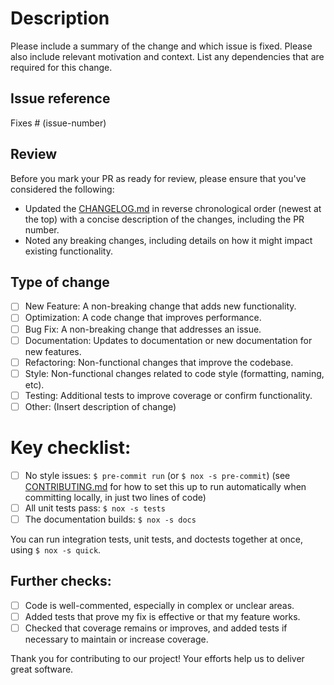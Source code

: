 # Description

Please include a summary of the change and which issue is fixed. Please also include relevant motivation and context. List any dependencies that are required for this change.

## Issue reference
Fixes # (issue-number)

## Review
Before you mark your PR as ready for review, please ensure that you've considered the following:
- Updated the [CHANGELOG.md](https://github.com/pybop-team/PyBOP/blob/develop/CHANGELOG.md) in reverse chronological order (newest at the top) with a concise description of the changes, including the PR number.
- Noted any breaking changes, including details on how it might impact existing functionality.

## Type of change
- [ ] New Feature: A non-breaking change that adds new functionality.
- [ ] Optimization: A code change that improves performance.
- [ ] Bug Fix: A non-breaking change that addresses an issue.
- [ ] Documentation: Updates to documentation or new documentation for new features.
- [ ] Refactoring: Non-functional changes that improve the codebase.
- [ ] Style: Non-functional changes related to code style (formatting, naming, etc).
- [ ] Testing: Additional tests to improve coverage or confirm functionality.
- [ ] Other: (Insert description of change)

# Key checklist:

- [ ] No style issues: `$ pre-commit run` (or `$ nox -s pre-commit`) (see [CONTRIBUTING.md](https://github.com/pybop-team/PyBOP/blob/develop/CONTRIBUTING.md#installing-and-using-pre-commit) for how to set this up to run automatically when committing locally, in just two lines of code)
- [ ] All unit tests pass: `$ nox -s tests`
- [ ] The documentation builds: `$ nox -s docs`

You can run integration tests, unit tests, and doctests together at once, using `$ nox -s quick`.

## Further checks:
- [ ] Code is well-commented, especially in complex or unclear areas.
- [ ] Added tests that prove my fix is effective or that my feature works.
- [ ] Checked that coverage remains or improves, and added tests if necessary to maintain or increase coverage.

Thank you for contributing to our project! Your efforts help us to deliver great software.
